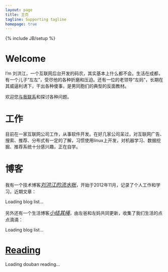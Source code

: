 ```yaml
---
layout: page
title: 主页
tagline: Supporting tagline
homepage: true
---
```

{% include JB/setup %}

<h1 class="emphnext">Welcome</h1>

I’m 刘洪江，一个互联网后台开发的码农，其实基本上什么都不会。生活在成都，有一个儿子“左左”，受尽他的各种折磨和压迫。还有一位的老领导“左妈”，长期在其威逼利诱下，干出各种傻事，是男同胞们的典型的反面教材。

欢迎您[与我联系](/msgboard.html)和探讨各种问题。

<div class="section">
<h1 id="work">工作</h1>

<p>目前在一家互联网公司工作，从事软件开发。在好几家公司呆过，对互联网广告、搜索、推荐、分布式有一定的了解，习惯使用linux上开发，对机器学习、数据挖掘、推荐系统十分感兴趣，正在自学。</p>

</div>

<div class="section" id="tech-posts-list">
<h1 id="blogs">博客</h1>

<p>我有一个技术博客<em class="tag_box"><a href="/tech/" style="font-size:115%">刘洪江的流水帐</a></em>，开始于2012年11月，记录了个人工作和学习，近期文章：</p>

<p class="loading"> Loading blog list...</p>
</div>

<div class="section" id="life-posts-list">

<p>另外还有一个生活博客<em class="tag_box"><a href="/life/" style="font-size:115%">小结其绳</a></em>，由左爸和左妈共同更新，收集了我们生活的点点滴滴：</p>

<p class="loading"> Loading blog list...</p>
</div>

<div class="section">
    <h1 id="reading"><a href="http://book.douban.com/people/63148093/" title="豆瓣读书">Reading</a></h1>
    <div class="douban" id="douban-reading">
        <p class="loading"> Loading douban reading...</p>
    </div>
</div>
